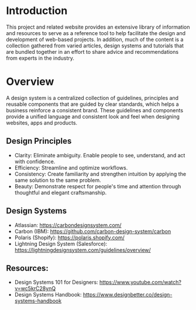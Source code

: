 # Introduction
This project and related website provides an extensive library of information and resources to serve as a reference tool to help facilitate the design and development of web&#45;based projects. In addition, much of the content is a collection gathered from varied articles, design systems and tutorials that are bundled together in an effort to share advice and recommendations from experts in the industry.

# Overview
A design system is a centralized collection of guidelines, principles and reusable components that are guided by clear standards, which helps a business reinforce a consistent brand. These guidelines and components provide a unified language and consistent look and feel when designing websites, apps and products.

## Design Principles
* Clarity: Eliminate ambiguity. Enable people to see, understand, and act with confidence.
* Efficiency: Streamline and optimize workflows.
* Consistency: Create familiarity and strengthen intuition by applying the same solution to the same problem.
* Beauty: Demonstrate respect for people's time and attention through thoughtful and elegant craftsmanship.

## Design Systems
* Atlassian: https://carbondesignsystem.com/
* Carbon (IBM): https://github.com/carbon-design-system/carbon
* Polaris (Shopify): https://polaris.shopify.com/
* Lightning Design System (Salesforce): https://lightningdesignsystem.com/guidelines/overview/

## Resources:
* Design Systems 101 for Designers: https://www.youtube.com/watch?v=wc5krC28ynQ
* Design Systems Handbook: https://www.designbetter.co/design-systems-handbook
